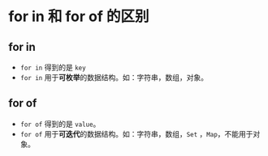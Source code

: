 # for in 和 for of 的区别

## for in

- `for in` 得到的是 `key`
- `for in` 用于**可枚举**的数据结构。如：字符串，数组，对象。

## for of

- `for of` 得到的是 `value`。
- `for of` 用于**可迭代**的数据结构。如：字符串，数组，`Set` ，`Map`，不能用于对象。
